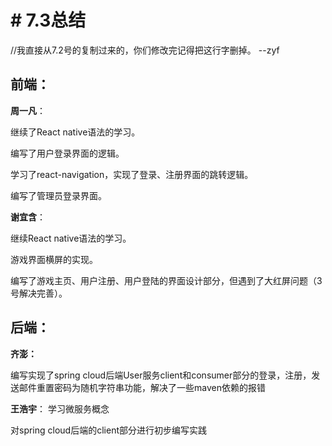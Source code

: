 ﻿# # 7.3总结
//我直接从7.2号的复制过来的，你们修改完记得把这行字删掉。 --zyf
## 前端：
**周一凡**：

继续了React native语法的学习。

编写了用户登录界面的逻辑。

学习了react-navigation，实现了登录、注册界面的跳转逻辑。

编写了管理员登录界面。

**谢宜含**：

继续React native语法的学习。

游戏界面横屏的实现。

编写了游戏主页、用户注册、用户登陆的界面设计部分，但遇到了大红屏问题（3号解决完善）。

## 后端：
**齐澎：**

编写实现了spring cloud后端User服务client和consumer部分的登录，注册，发送邮件重置密码为随机字符串功能，解决了一些maven依赖的报错

**王浩宇**：
学习微服务概念

对spring cloud后端的client部分进行初步编写实践

